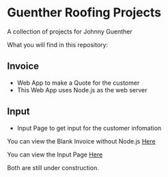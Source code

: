 # Guenther Roofing Projects
A collection of projects for Johnny Guenther 

What you will find in this repository:

## Invoice
- Web App to make a Quote for the customer
- This Web App uses Node.js as the web server

## Input
- Input Page to get input for the customer infomation

You can view the Blank Invoice without Node.js [Here](https://creative-solutions-byrobert.github.io/Guenther-Metal-Roofing-Projects/Invoice)

You can view the Input Page [Here](https://creative-solutions-byrobert.github.io/Guenther-Metal-Roofing-Projects/input.html)

Both are still under construction.
